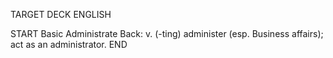 TARGET DECK
ENGLISH

START
Basic
Administrate
Back: v. (-ting) administer (esp. Business affairs); act as an administrator.
END
